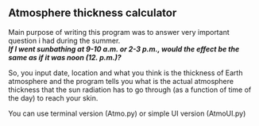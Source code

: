 ## Atmosphere thickness calculator
 Main purpose of writing this program was to answer very important question i had during the summer.\
***If I went sunbathing at 9-10 a.m. or 2-3 p.m., would the effect be the same as if it was noon (12. p.m.)?***

So, you input date, location and what you think is the thickness of Earth atmosphere and the program tells you what is the actual atmosphere thickness that the sun radiation has to go through (as a function of time of the day) to reach your skin.

You can use terminal version (Atmo.py) or simple UI version (AtmoUI.py)